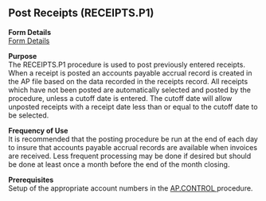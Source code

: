 ##  Post Receipts (RECEIPTS.P1)

<PageHeader />

**Form Details**  
[ Form Details ](RECEIPTS-P1-1/README.md)   

**Purpose**  
The RECEIPTS.P1 procedure is used to post previously entered receipts. When a
receipt is posted an accounts payable accrual record is created in the AP file
based on the data recorded in the receipts record. All receipts which have not
been posted are automatically selected and posted by the procedure, unless a
cutoff date is entered. The cutoff date will allow unposted receipts with a
receipt date less than or equal to the cutoff date to be selected.

**Frequency of Use**  
It is recommended that the posting procedure be run at the end of each day to
insure that accounts payable accrual records are available when invoices are
received. Less frequent processing may be done if desired but should be done
at least once a month before the end of the month closing.

**Prerequisites**  
Setup of the appropriate account numbers in the [ AP.CONTROL ](../../../AP-OVERVIEW/AP-ENTRY/AP-CONTROL/README.md) procedure. 

<badge text= "Version 8.10.57" vertical="middle" />

<PageFooter />